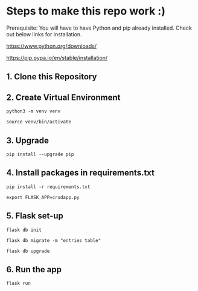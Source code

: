 # Steps to make this repo work :)

Prerequisite: You will have to have Python and pip already installed. Check out below links for installation.

https://www.python.org/downloads/

https://pip.pypa.io/en/stable/installation/

## 1. Clone this Repository
## 2. Create Virtual Environment
```
python3 -m venv venv
```
```
source venv/bin/activate
```

## 3. Upgrade 
```
pip install --upgrade pip
```
## 4. Install packages in requirements.txt
```
pip install -r requirements.txt
```
```
export FLASK_APP=crudapp.py
```

## 5. Flask set-up
```
flask db init
```
```
flask db migrate -m "entries table"
```
```
flask db upgrade
```
## 6. Run the app
```
flask run
```